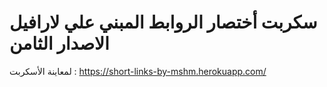 # سكربت أختصار الروابط المبني علي لارافيل الاصدار الثامن            

لمعاينة الأسكربت : https://short-links-by-mshm.herokuapp.com/

